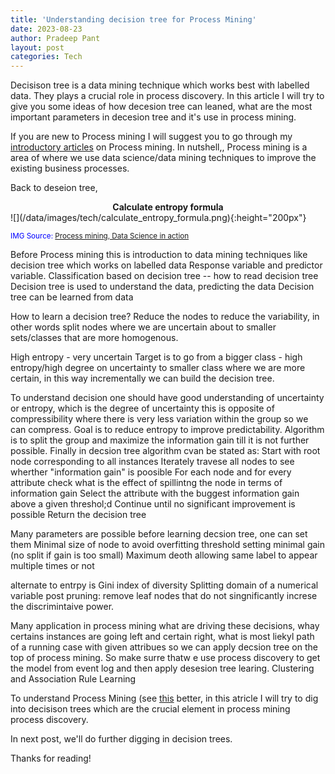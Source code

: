 ```yaml
---
title: 'Understanding decision tree for Process Mining'
date: 2023-08-23
author: Pradeep Pant
layout: post
categories: Tech
---
```


Decisison tree is a data mining technique which works best with labelled data. They plays a crucial role in process discovery. In this article I will try to give you some ideas of how decesion tree can leaned, what are the most important parameters in decesion tree and it's use in process mining.

If you are new to Process mining I will suggest you to go through my [introductory articles](/2022/07/02/business_process_and_process_mining.html) on Process mining. In nutshell,, Process mining is a area of where we use data science/data mining techniques to improve the existing business processes. 

Back to deseion tree, 

<figcaption align = "center"><b>Calculate entropy formula</b></figcaption>
![](/data/images/tech/calculate_entropy_formula.png){:height="200px"}

<span style="color:blue"><small>IMG Source: [Process mining, Data Science in action](https://link.springer.com/book/10.1007/978-3-662-49851-4)</small></span>



Before Process mining this is introduction to data mining techniques like decision tree which works on labelled data
Response variable and predictor variable.
Classification based on decision tree -- how to read decision tree 
Decision tree is used to understand the data, predicting the data
Decision tree can be learned from data

How to learn a decision tree?
Reduce the nodes to reduce the variability, in other words split nodes where we are uncertain about to smaller sets/classes that are more homogenous.  

High entropy - very uncertain
Target is to go from a bigger class - high entropy/high degree on uncertainty  to smaller class where we are more certain, in this way incrementally we can build the decision tree. 

To understand decision one should have good understanding of uncertainty or entropy, which is the degree of uncertainty this is opposite of compressibility where there is very less variation within the group so we can compress. Goal is to reduce entropy to improve predictability. 
Algorithm is to split the group and maximize the information gain till it is not further possible.
Finally in decsion tree algorithm cvan be stated as:
Start with root node corresponding to all instances
Iterately travese all nodes to see wherther "information gain" is poosible
For each node and for every attribute check what is the effect of spillintng the node in terms of information gain
Select the attribute with the buggest information gain above a given threshol;d
Continue until no significant improvement is possible
Return the decision tree

Many parameters are possible before learning decsion tree, one can set them
Minimal size of node to avoid overfitting
threshold setting minimal gain (no split if gain is too small)
Maximum deoth
allowing same label to appear multiple times or not 

alternate to entrpy is Gini index of diversity 
Splitting domain of a numerical variable
post pruning: remove leaf nodes that do not singnificantly increse the discrimintaive power.

Many application in process mining
what are driving these decisions, whay certains instances are going left and certain right, 
what is most liekyl path of a running case with given attribues
so we can apply decsion tree on the top of process mining. So make surre thatw e use process discovery to get the model from event log and then apply desesion tree learing.
Clustering and Association Rule Learning 


To understand Process Mining (see [this]( /tech/2022/2022/06/25/exploring_new_field_process_mining_intro.html) better, in this atricle I will try to dig into decisison trees which are the crucial element in process mining process discovery.

In next post, we'll do further digging in decision trees.

 
Thanks for reading!




